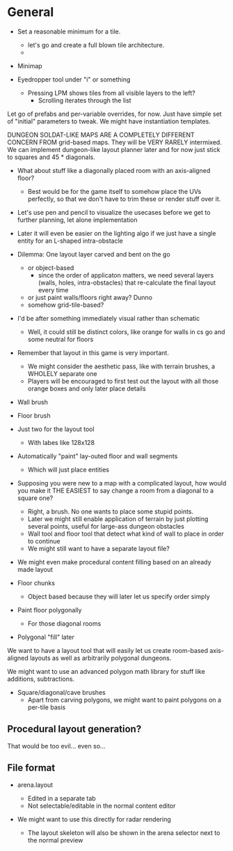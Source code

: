 # General

- Set a reasonable minimum for a tile.
	- let's go and create a full blown tile architecture.
	- 

- Minimap

- Eyedropper tool under "i" or something
	- Pressing LPM shows tiles from all visible layers to the left?
		- Scrolling iterates through the list

Let go of prefabs and per-variable overrides, for now.
Just have simple set of "initial" parameters to tweak.
We might have instantiation templates.

DUNGEON SOLDAT-LIKE MAPS ARE A COMPLETELY DIFFERENT CONCERN FROM grid-based maps.
They will be VERY RARELY intermixed.
We can implement dungeon-like layout planner later and for now just stick to squares and 45 * diagonals.

- What about stuff like a diagonally placed room with an axis-aligned floor?
	- Best would be for the game itself to somehow place the UVs perfectly, so that we don't have to trim these or render stuff over it.

- Let's use pen and pencil to visualize the usecases before we get to further planning, let alone implementation

- Later it will even be easier on the lighting algo if we just have a single entity for an L-shaped intra-obstacle

- Dilemma: One layout layer carved and bent on the go
	- or object-based
		- since the order of applicaton matters, we need several layers (walls, holes, intra-obstacles) that re-calculate the final layout every time
	- or just paint walls/floors right away? Dunno
	- somehow grid-tile-based?

- I'd be after something immediately visual rather than schematic
	- Well, it could still be distinct colors, like orange for walls in cs go and some neutral for floors

- Remember that layout in this game is very important.
	- We might consider the aesthetic pass, like with terrain brushes, a WHOLELY separate one
	- Players will be encouraged to first test out the layout with all those orange boxes and only later place details

- Wall brush
- Floor brush
- Just two for the layout tool
	- With labes like 128x128

- Automatically "paint" lay-outed floor and wall segments
	- Which will just place entities

- Supposing you were new to a map with a complicated layout, how would you make it THE EASIEST to say change a room from a diagonal to a square one?
	- Right, a brush. No one wants to place some stupid points.
	- Later we might still enable application of terrain by just plotting several points, useful for large-ass dungeon obstacles
	- Wall tool and floor tool that detect what kind of wall to place in order to continue
	- We might still want to have a separate layout file?

- We might even make procedural content filling based on an already made layout

- Floor chunks
	- Object based because they will later let us specify order simply

- Paint floor polygonally
	- For those diagonal rooms

- Polygonal "fill" later

We want to have a layout tool that will easily let us create room-based axis-aligned layouts as well
as arbitrarily polygonal dungeons.

We might want to use an advanced polygon math library for stuff like additions, subtractions.

- Square/diagonal/cave brushes
	- Apart from carving polygons, we might want to paint polygons on a per-tile basis

## Procedural layout generation?

That would be too evil... even so...

## File format

- arena.layout
	- Edited in a separate tab
	- Not selectable/editable in the normal content editor

- We might want to use this directly for radar rendering
	- The layout skeleton will also be shown in the arena selector next to the normal preview
